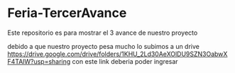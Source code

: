 # Feria-TercerAvance
Este repositorio es para mostrar el 3 avance de nuestro proyecto 


debido a que nuestro proyecto pesa mucho lo subimos a un drive 
https://drive.google.com/drive/folders/1KHU_2Ld30AeXOlDU9SZN3OabwXF4TAlW?usp=sharing
con este link deberia poder ingresar 
